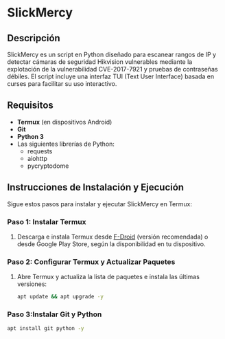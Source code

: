 # SlickMercy

## Descripción

SlickMercy es un script en Python diseñado para escanear rangos de IP y detectar cámaras de seguridad Hikvision vulnerables mediante la explotación de la vulnerabilidad CVE-2017-7921 y pruebas de contraseñas débiles. El script incluye una interfaz TUI (Text User Interface) basada en curses para facilitar su uso interactivo.

## Requisitos

- **Termux** (en dispositivos Android)
- **Git**
- **Python 3**
- Las siguientes librerías de Python:
  - requests
  - aiohttp
  - pycryptodome

## Instrucciones de Instalación y Ejecución

Sigue estos pasos para instalar y ejecutar SlickMercy en Termux:

### Paso 1: Instalar Termux

1. Descarga e instala Termux desde [F-Droid](https://f-droid.org/en/packages/com.termux/) (versión recomendada) o desde Google Play Store, según la disponibilidad en tu dispositivo.

### Paso 2: Configurar Termux y Actualizar Paquetes

1. Abre Termux y actualiza la lista de paquetes e instala las últimas versiones:
   ```bash
   apt update && apt upgrade -y
### Paso 3:Instalar Git y Python 
```bash
apt install git python -y
